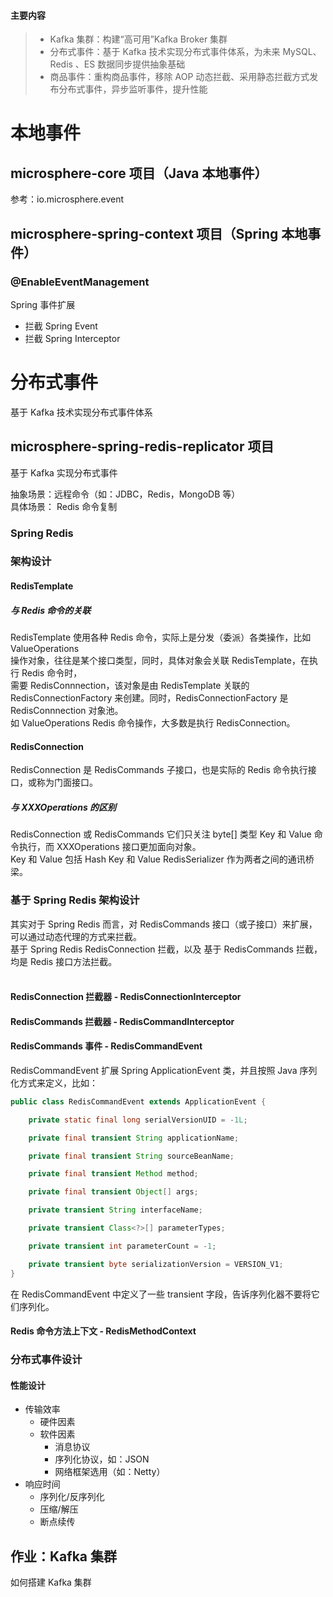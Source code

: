> <a name="VKE1D"></a>
#### 主要内容
> - Kafka 集群：构建“高可用”Kafka Broker 集群
> - 分布式事件：基于 Kafka 技术实现分布式事件体系，为未来 MySQL、Redis 、ES 数据同步提供抽象基础
> - 商品事件：重构商品事件，移除 AOP 动态拦截、采用静态拦截方式发布分布式事件，异步监听事件，提升性能

<a name="Di7Cf"></a>
# 本地事件
<a name="c3d8O"></a>
## microsphere-core 项目（Java 本地事件）
参考：io.microsphere.event
<a name="xPuui"></a>
## microsphere-spring-context 项目（Spring 本地事件）
<a name="NVBpI"></a>
### @EnableEventManagement 
Spring 事件扩展

- 拦截 Spring Event 
- 拦截 Spring Interceptor

<a name="IRYdu"></a>
# 分布式事件
基于 Kafka 技术实现分布式事件体系
<a name="bdwsA"></a>
## microsphere-spring-redis-replicator 项目
基于 Kafka 实现分布式事件

抽象场景：远程命令（如：JDBC，Redis，MongoDB 等）<br />具体场景： Redis 命令复制
<a name="WUjhG"></a>
### Spring Redis
<a name="Gl9Bp"></a>
### 架构设计
<a name="GvFOr"></a>
#### RedisTemplate 
<a name="ILfY3"></a>
##### 与 Redis 命令的关联
RedisTemplate 使用各种 Redis 命令，实际上是分发（委派）各类操作，比如 ValueOperations<br />操作对象，往往是某个接口类型，同时，具体对象会关联 RedisTemplate，在执行 Redis 命令时，<br />需要 RedisConnnection，该对象是由 RedisTemplate 关联的 RedisConnectionFactory 来创建。同时，RedisConnectionFactory 是 RedisConnnection 对象池。<br />如 ValueOperations Redis 命令操作，大多数是执行 RedisConnection。

<a name="tgOhh"></a>
#### RedisConnection
RedisConnection 是 RedisCommands 子接口，也是实际的 Redis 命令执行接口，或称为门面接口。
<a name="yv6TL"></a>
##### 与 XXXOperations 的区别
RedisConnection 或 RedisCommands 它们只关注 byte[] 类型 Key 和 Value 命令执行，而 XXXOperations 接口更加面向对象。<br />Key 和 Value 包括 Hash Key 和 Value RedisSerializer 作为两者之间的通讯桥梁。 
<a name="EZNSO"></a>
### 基于 Spring Redis 架构设计
其实对于 Spring Redis 而言，对 RedisCommands 接口（或子接口）来扩展，可以通过动态代理的方式来拦截。<br />基于 Spring Redis RedisConnection 拦截，以及 基于 RedisCommands 拦截，均是 Redis 接口方法拦截。<br />  
<a name="M9yZE"></a>
#### RedisConnection 拦截器 - RedisConnectionInterceptor
<a name="JmdKg"></a>
#### RedisCommands 拦截器 - RedisCommandInterceptor

<a name="hmBZn"></a>
#### RedisCommands 事件 - RedisCommandEvent
RedisCommandEvent 扩展 Spring ApplicationEvent 类，并且按照 Java 序列化方式来定义，比如：
```java
public class RedisCommandEvent extends ApplicationEvent {

    private static final long serialVersionUID = -1L;

    private final transient String applicationName;

    private final transient String sourceBeanName;

    private final transient Method method;

    private final transient Object[] args;

    private transient String interfaceName;

    private transient Class<?>[] parameterTypes;

    private transient int parameterCount = -1;

    private transient byte serializationVersion = VERSION_V1;
}
```
在 RedisCommandEvent 中定义了一些 transient 字段，告诉序列化器不要将它们序列化。

<a name="OtG8t"></a>
#### Redis 命令方法上下文 - RedisMethodContext


<a name="Cphvs"></a>
### 分布式事件设计
<a name="f7oPK"></a>
#### 性能设计

- 传输效率
   - 硬件因素
   - 软件因素
      - 消息协议
      - 序列化协议，如：JSON
      - 网络框架选用（如：Netty）
- 响应时间
   - 序列化/反序列化
   - 压缩/解压
   - 断点续传



<a name="Xerh0"></a>
## 作业：Kafka 集群
如何搭建 Kafka 集群
